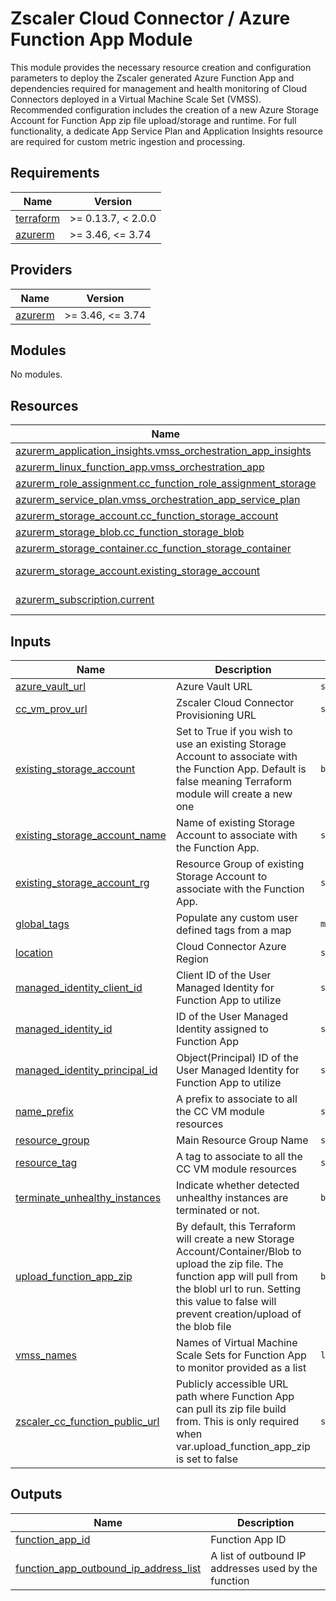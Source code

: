 # Zscaler Cloud Connector / Azure Function App Module

This module provides the necessary resource creation and configuration parameters to deploy the Zscaler generated Azure Function App and dependencies required for management and health monitoring of Cloud Connectors deployed in a Virtual Machine Scale Set (VMSS). Recommended configuration includes the creation of a new Azure Storage Account for Function App zip file upload/storage and runtime. For full functionality, a dedicate App Service Plan and Application Insights resource are required for custom metric ingestion and processing.

<!-- BEGINNING OF PRE-COMMIT-TERRAFORM DOCS HOOK -->
## Requirements

| Name | Version |
|------|---------|
| <a name="requirement_terraform"></a> [terraform](#requirement\_terraform) | >= 0.13.7, < 2.0.0 |
| <a name="requirement_azurerm"></a> [azurerm](#requirement\_azurerm) | >= 3.46, <= 3.74 |

## Providers

| Name | Version |
|------|---------|
| <a name="provider_azurerm"></a> [azurerm](#provider\_azurerm) | >= 3.46, <= 3.74 |

## Modules

No modules.

## Resources

| Name | Type |
|------|------|
| [azurerm_application_insights.vmss_orchestration_app_insights](https://registry.terraform.io/providers/hashicorp/azurerm/latest/docs/resources/application_insights) | resource |
| [azurerm_linux_function_app.vmss_orchestration_app](https://registry.terraform.io/providers/hashicorp/azurerm/latest/docs/resources/linux_function_app) | resource |
| [azurerm_role_assignment.cc_function_role_assignment_storage](https://registry.terraform.io/providers/hashicorp/azurerm/latest/docs/resources/role_assignment) | resource |
| [azurerm_service_plan.vmss_orchestration_app_service_plan](https://registry.terraform.io/providers/hashicorp/azurerm/latest/docs/resources/service_plan) | resource |
| [azurerm_storage_account.cc_function_storage_account](https://registry.terraform.io/providers/hashicorp/azurerm/latest/docs/resources/storage_account) | resource |
| [azurerm_storage_blob.cc_function_storage_blob](https://registry.terraform.io/providers/hashicorp/azurerm/latest/docs/resources/storage_blob) | resource |
| [azurerm_storage_container.cc_function_storage_container](https://registry.terraform.io/providers/hashicorp/azurerm/latest/docs/resources/storage_container) | resource |
| [azurerm_storage_account.existing_storage_account](https://registry.terraform.io/providers/hashicorp/azurerm/latest/docs/data-sources/storage_account) | data source |
| [azurerm_subscription.current](https://registry.terraform.io/providers/hashicorp/azurerm/latest/docs/data-sources/subscription) | data source |

## Inputs

| Name | Description | Type | Default | Required |
|------|-------------|------|---------|:--------:|
| <a name="input_azure_vault_url"></a> [azure\_vault\_url](#input\_azure\_vault\_url) | Azure Vault URL | `string` | n/a | yes |
| <a name="input_cc_vm_prov_url"></a> [cc\_vm\_prov\_url](#input\_cc\_vm\_prov\_url) | Zscaler Cloud Connector Provisioning URL | `string` | n/a | yes |
| <a name="input_existing_storage_account"></a> [existing\_storage\_account](#input\_existing\_storage\_account) | Set to True if you wish to use an existing Storage Account to associate with the Function App. Default is false meaning Terraform module will create a new one | `bool` | `false` | no |
| <a name="input_existing_storage_account_name"></a> [existing\_storage\_account\_name](#input\_existing\_storage\_account\_name) | Name of existing Storage Account to associate with the Function App. | `string` | `""` | no |
| <a name="input_existing_storage_account_rg"></a> [existing\_storage\_account\_rg](#input\_existing\_storage\_account\_rg) | Resource Group of existing Storage Account to associate with the Function App. | `string` | `""` | no |
| <a name="input_global_tags"></a> [global\_tags](#input\_global\_tags) | Populate any custom user defined tags from a map | `map(string)` | `{}` | no |
| <a name="input_location"></a> [location](#input\_location) | Cloud Connector Azure Region | `string` | n/a | yes |
| <a name="input_managed_identity_client_id"></a> [managed\_identity\_client\_id](#input\_managed\_identity\_client\_id) | Client ID of the User Managed Identity for Function App to utilize | `string` | n/a | yes |
| <a name="input_managed_identity_id"></a> [managed\_identity\_id](#input\_managed\_identity\_id) | ID of the User Managed Identity assigned to Function App | `string` | n/a | yes |
| <a name="input_managed_identity_principal_id"></a> [managed\_identity\_principal\_id](#input\_managed\_identity\_principal\_id) | Object(Principal) ID of the User Managed Identity for Function App to utilize | `string` | `""` | no |
| <a name="input_name_prefix"></a> [name\_prefix](#input\_name\_prefix) | A prefix to associate to all the CC VM module resources | `string` | `null` | no |
| <a name="input_resource_group"></a> [resource\_group](#input\_resource\_group) | Main Resource Group Name | `string` | n/a | yes |
| <a name="input_resource_tag"></a> [resource\_tag](#input\_resource\_tag) | A tag to associate to all the CC VM module resources | `string` | `null` | no |
| <a name="input_terminate_unhealthy_instances"></a> [terminate\_unhealthy\_instances](#input\_terminate\_unhealthy\_instances) | Indicate whether detected unhealthy instances are terminated or not. | `bool` | `true` | no |
| <a name="input_upload_function_app_zip"></a> [upload\_function\_app\_zip](#input\_upload\_function\_app\_zip) | By default, this Terraform will create a new Storage Account/Container/Blob to upload the zip file. The function app will pull from the blobl url to run. Setting this value to false will prevent creation/upload of the blob file | `bool` | `true` | no |
| <a name="input_vmss_names"></a> [vmss\_names](#input\_vmss\_names) | Names of Virtual Machine Scale Sets for Function App to monitor provided as a list | `list(string)` | n/a | yes |
| <a name="input_zscaler_cc_function_public_url"></a> [zscaler\_cc\_function\_public\_url](#input\_zscaler\_cc\_function\_public\_url) | Publicly accessible URL path where Function App can pull its zip file build from. This is only required when var.upload\_function\_app\_zip is set to false | `string` | `""` | no |

## Outputs

| Name | Description |
|------|-------------|
| <a name="output_function_app_id"></a> [function\_app\_id](#output\_function\_app\_id) | Function App ID |
| <a name="output_function_app_outbound_ip_address_list"></a> [function\_app\_outbound\_ip\_address\_list](#output\_function\_app\_outbound\_ip\_address\_list) | A list of outbound IP addresses used by the function |
<!-- END OF PRE-COMMIT-TERRAFORM DOCS HOOK -->
